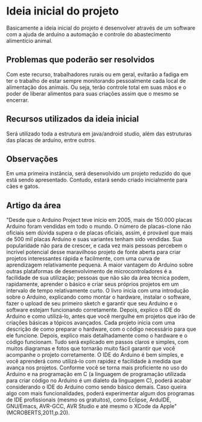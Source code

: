 # Ideia inicial do projeto
Basicamente a ideia inicial do projeto é desenvolver através de um software com a ajuda de arduíno a automação e controle do abastecimento alimentício
animal.

## Problemas que poderão ser resolvidos
Com este recurso, trabalhadores rurais ou em geral, evitarão a fadiga em ter o trabalho de estar sempre monitorando pessoalmente cada local de alimentação
dos animais. Ou seja, terão controle total em suas mãos e o poder de liberar alimentos para suas criações assim que o mesmo se encerrar. 

## Recursos utilizados da ideia inicial
Será utilizado toda a estrutura em java/android studio, além das estruturas das placas de arduíno, entre outros.

## Observações
Em uma primeira instância, será desenvolvido um projeto reduzido do que está sendo apresentado. Contudo, estará sendo criado inicialmente para cães e gatos.

## Artigo da área
"Desde que o Arduino Project teve início em 2005, mais de 150.000 placas Arduino
foram vendidas em todo o mundo. O número de placas-clone não oficiais sem dúvida
supera o de placas oficiais, assim, é provável que mais de 500 mil placas Arduino e
suas variantes tenham sido vendidas. Sua popularidade não para de crescer, e cada
vez mais pessoas percebem o incrível potencial desse maravilhoso projeto de fonte
aberta para criar projetos interessantes rápida e facilmente, com uma curva de aprendizagem
relativamente pequena. A maior vantagem do Arduino sobre outras plataformas de desenvolvimento de
microcontroladores é a facilidade de sua utilização; pessoas que não são da área
técnica podem, rapidamente, aprender o básico e criar seus próprios projetos em
um intervalo de tempo relativamente curto. O livro inicia com uma introdução sobre o Arduino, 
explicando como montar o hardware, instalar o software, fazer o upload de seu primeiro sketch e 
garantir que seu Arduino e o software estejam funcionando corretamente. Depois, explico o IDE
do Arduino e como utilizá-lo, antes que você mergulhe em projetos que irão de criações
básicas a tópicos avançados. Cada projeto inicia com uma descrição de como
preparar o hardware, com o código necessário para que ele funcione. Depois, explico
mais detalhadamente como o hardware e o código funcionam. Tudo será explicado
em passos claros e simples, com muitos diagramas e fotos que tornarão muito fácil
garantir que você acompanhe o projeto corretamente. O IDE do Arduino é bem simples, 
e você aprenderá como utilizá-lo com rapidez e
facilidade à medida que avança nos projetos. Conforme você se torna mais proficiente
no uso do Arduino e na programação em C (a linguagem de programação utilizada
para criar código no Arduino é um dialeto da linguagem C), poderá acabar considerando
o IDE do Arduino como sendo básico demais. Caso queira algo com mais
funcionalidades, poderá experimentar algum dos programas de IDE profissionais
(mesmo os gratuitos), como Eclipse, ArduIDE, GNU/Emacs, AVR-GCC, AVR Studio
e até mesmo o XCode da Apple" (MCROBERTS,2011,p.20).


